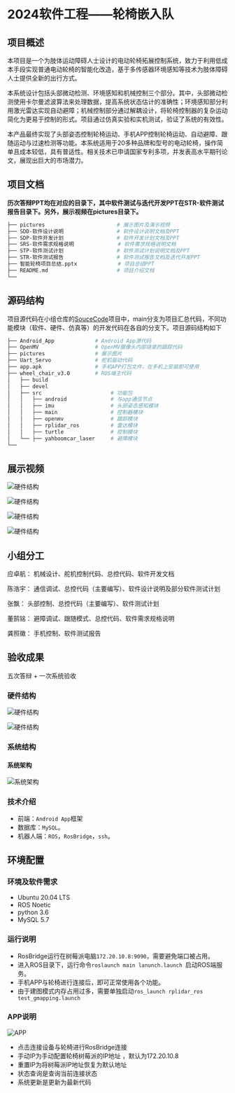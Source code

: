 # 2024软件工程——轮椅嵌入队
## 项目概述

本项目是一个为肢体运动障碍人士设计的电动轮椅拓展控制系统，致力于利用低成本手段实现普通电动轮椅的智能化改造，基于多传感器环境感知等技术为肢体障碍人士提供全新的出行方式。

本系统设计包括头部微动检测、环境感知和机械控制三个部分。其中，头部微动检测使用卡尔曼滤波算法来处理数据，提高系统状态估计的准确性；环境感知部分利用激光雷达实现自动避障；机械控制部分通过解耦设计，将轮椅控制器的复杂运动简化为更易于控制的形式。项目通过仿真实验和实机测试，验证了系统的有效性。

本产品最终实现了头部姿态控制轮椅运动、手机APP控制轮椅运动、自动避障、跟随运动与过速检测等功能。本系统适用于20多种品牌和型号的电动轮椅，操作简单且成本较低，具有普适性。相关技术已申请国家专利多项，并发表高水平期刊论文，展现出巨大的市场潜力。

## 项目文档

**历次答辩PPT均在对应的目录下，其中软件测试与迭代开发PPT在STR-软件测试报告目录下。另外，展示视频在pictures目录下。**

```bash
├── pictures                       # 展示图片及演示视频
├── SDD-软件设计说明                 # 软件设计说明文档及PPT
├── SDP-软件开发计划                 # 软件开发计划文档及PPT
├── SRS-软件需求规格说明              # 软件需求规格说明文档
├── STP-软件测试计划                 # 软件测试计划说明文档及PPT
├── STR-软件测试报告                 # 软件测试报告文档及迭代开发PPT
├── 智能轮椅项目总结.pptx             # 项目总结PPT
├── README.md                      # 项目介绍文档
└──
```

## 源码结构

项目源代码在小组仓库的[SouceCode](http://gitlab.oo.buaa.edu.cn/2024_embedded_software/friday-2/team7/sourcecode)项目中，main分支为项目汇总代码，不同功能模块（软件、硬件、仿真等）的开发代码在各自的分支下。项目源码结构如下

```bash
├── Android_App             # Android App源代码
├── OpenMV                  # OpenMV摄像头内部烧录的跟踪代码
├── pictures                # 展示图片
├── Uart_Servo              # 舵机驱动代码
├── app.apk                 # 手机APP打包文件，在手机上安装即可使用
├── wheel_chair_v3.0        # ROS端主代码
│   ├── build         
│   ├── devel             
│   ├── src                      # 功能包
│   │   ├── android              # 与app通信节点
│   │   ├── imu                  # 头部姿态感知模块
│   │   ├── main                 # 控制器模块
│   │   ├── openmv               # 跟踪模块
│   │   ├── rplidar_ros          # 雷达模块
│   │   ├── turtle               # 控制模块
│   └── ├── yahboomcar_laser     # 避障模块
└──
```

## 展示视频

![硬件结构](pictures/head_front.GIF)

![硬件结构](pictures/head_back.GIF)

![硬件结构](pictures/head_left.GIF)

![硬件结构](pictures/head_right.GIF)

## 小组分工
应卓航： 机械设计、舵机控制代码、总控代码、软件开发文档

陈浩宇： 通信调试、总控代码（主要编写）、软件设计说明及部分软件测试计划

张飘： 头部控制、总控代码（主要编写）、软件测试计划

董鹄铭： 避障调试、跟随模式、总控代码、软件需求规格说明

龚照徽： 手机控制、软件测试报告

## 验收成果
五次答辩 + 一次系统验收

### 硬件结构

![硬件结构](pictures/硬件2.png)

![硬件结构](pictures/硬件1.png)

### 系统结构

#### 系统架构

![系统架构](pictures/架构.png)

### 技术介绍

- 前端：`Android App`框架
- 数据库：`MySQL`。
- 机器人端：`ROS`，`RosBridge`，`ssh`。

## 环境配置

### 环境及软件需求

- Ubuntu 20.04 LTS
- ROS Noetic
- python 3.6
- MySQL 5.7

### 运行说明

- RosBridge运行在树莓派电脑`172.20.10.8:9090`，需要避免端口被占用。
- 进入ROS目录下，运行命令`roslaunch main lanunch.launch `启动ROS端服务。
- 手机APP与轮椅进行连接后，即可正常使用各个功能。
- 由于建图模式内存占用过多，需要单独启动`ros_launch rplidar_ros test_gmapping.launch`

### APP说明

![APP](pictures/app.png)

* 点击连接设备与轮椅进行RosBridge连接
* 手动IP为手动配置轮椅树莓派的IP地址 ，默认为172.20.10.8
* 重置IP为将树莓派IP地址恢复为默认地址
* 状态查询是查询当前连接状态
* 系统更新是更新为最新代码

